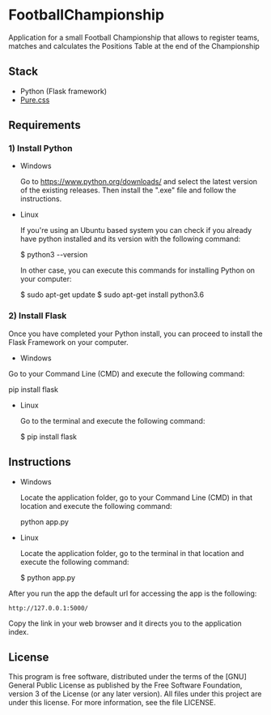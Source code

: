 # FootballChampionship
Application for a small Football Championship that allows to register teams, matches and calculates the Positions Table at the end of the Championship

## Stack

 - Python (Flask framework)
 - [Pure.css](http://purecss.io/)

## Requirements

### 1) Install Python

 - Windows
   
   Go to https://www.python.org/downloads/ and select the latest version of the existing releases. Then install the ".exe" file and follow the instructions.
   
 - Linux
 
   If you're using an Ubuntu based system you can check if you already have python installed and its version with the following command:
   
   $ python3 --version
   
   In other case, you can execute this commands for installing Python on your computer:
   
   $ sudo apt-get update
   $ sudo apt-get install python3.6

  
### 2) Install Flask
  
  Once you have completed your Python install, you can proceed to install the Flask Framework on your computer.
  
  - Windows
   
   Go to your Command Line (CMD)  and execute the following command:
   
   pip install flask
   
 - Linux
 
   Go to the terminal and execute the following command:
   
   $ pip install flask
  
## Instructions

 - Windows
   
   Locate the application folder, go to your Command Line (CMD) in that location and execute the following command:
   
   python app.py
   
 - Linux
 
   Locate the application folder, go to the terminal in that location and execute the following command:
   
   $ python app.py
   
  After you run the app the default url for accessing the app is the following:
    
    http://127.0.0.1:5000/
  
  Copy the link in your web browser and it directs you to the application index.

## License

This program is free software, distributed under the terms of the [GNU] General
Public License as published by the Free Software Foundation, version 3 of the
License (or any later version).  All files under this project are under this
license.  For more information, see the file LICENSE.

